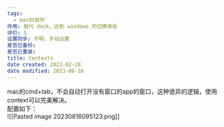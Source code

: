 ```yaml
---
tags:
  - macOS软件
作用: 替代 dock，达到 windows 的切换体验
评价: 5
设置同步: 不明，手动设置
是否已备份:
是否已重装:
title: Contexts
date created: 2023-02-28
date modified: 2023-08-16
---
```


mac的cmd+tab，不会自动打开没有窗口的app的窗口，这种诡异的逻辑，使用context可以完美解决。  
配置如下：  
![[Pasted image 20230816095123.png]]
